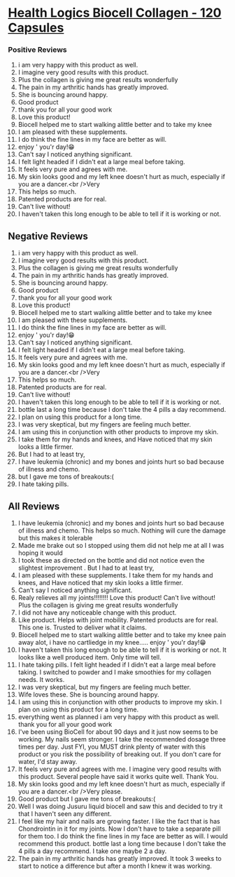 # [Health Logics Biocell Collagen - 120 Capsules](https://products.checkmycream.com/products/Health-Logics-Biocell-Collagen-120-Capsules.html)

### Positive Reviews

<ol>
      <li>i am very happy with this product as well.</li>
      <li>I imagine very good results with this product.</li>
      <li>Plus the collagen is giving me great results wonderfully</li>
      <li>The pain in my arthritic hands has greatly improved.</li>
      <li>She is bouncing around happy.</li>
      <li>Good product</li>
      <li>thank you for all your good work</li>
      <li>Love this product!</li>
      <li>Biocell helped me to start walking alittle better and to take my knee  </li>
      <li>I am pleased with these supplements.  </li>
      <li>I do think the fine lines in my face are better as will.</li>
      <li>enjoy &#x27; you&#x27;r day!😁</li>
      <li>Can&#x27;t say I noticed anything significant.</li>
      <li>I felt light headed if I didn&#x27;t eat a large meal before taking.  </li>
      <li>It feels very pure and agrees with me.</li>
      <li>My skin looks good and my left knee doesn&#x27;t hurt as much, especially if you are a dancer.&lt;br /&gt;Very</li>
      <li>This helps so much.</li>
      <li>Patented products are for real.</li>
      <li>Can&#x27;t live without!</li>
      <li>I haven&#x27;t taken this long enough to be able to tell if it is working or not.</li>
</ol>


<h2>Negative Reviews</h2>
<ol>
<li> i am very happy with this product as well.</li>
<li> I imagine very good results with this product.</li>
<li> Plus the collagen is giving me great results wonderfully</li>
<li> The pain in my arthritic hands has greatly improved.</li>
<li> She is bouncing around happy.</li>
<li> Good product</li>
<li> thank you for all your good work</li>
<li> Love this product!</li>
<li> Biocell helped me to start walking alittle better and to take my knee  </li>
<li> I am pleased with these supplements.  </li>
<li> I do think the fine lines in my face are better as will.</li>
<li> enjoy &#x27; you&#x27;r day!😁</li>
<li> Can&#x27;t say I noticed anything significant.</li>
<li> I felt light headed if I didn&#x27;t eat a large meal before taking.  </li>
<li> It feels very pure and agrees with me.</li>
<li> My skin looks good and my left knee doesn&#x27;t hurt as much, especially if you are a dancer.&lt;br /&gt;Very</li>
<li> This helps so much.</li>
<li> Patented products are for real.</li>
<li> Can&#x27;t live without!</li>
<li> I haven&#x27;t taken this long enough to be able to tell if it is working or not.</li>
<li> bottle last a long time because I don&#x27;t take the 4 pills a day recommend.</li>
<li> I plan on using this product for a long time.</li>
<li> I was very skeptical, but my fingers are feeling much better.</li>
<li> I am using this in conjunction with other products to improve my skin.</li>
<li> I take them for my hands and knees, and Have noticed that my skin looks a little firmer.</li>
<li> But I had to at least try,</li>
<li> I have leukemia (chronic) and my bones and joints hurt so bad because of illness and chemo.</li>
<li> but I gave me tons of breakouts:(</li>
<li> I hate taking pills.  </li>
</ol>

<h2>All Reviews</h2>

<ol>
    <li> I have leukemia (chronic) and my bones and joints hurt so bad because of illness and chemo. This helps so much. Nothing will cure the damage but this makes it tolerable</li>
    <li> Made me brake out so I stopped using them did not help me at all I was hoping it would</li>
    <li> I took these as directed on the bottle and did not notice even the slightest improvement . But I had to at least try,</li>
    <li> I am pleased with these supplements.  I take them for my hands and knees, and Have noticed that my skin looks a little firmer.</li>
    <li> Can&#x27;t say I noticed anything significant.</li>
    <li> Realy relieves all my joints!!!!!!!! Love this product! Can&#x27;t live without! Plus the collagen is giving me great results wonderfully</li>
    <li> I did not have any noticeable change with this product.</li>
    <li> Like product. Helps with joint mobility. Patented products are for real. This one is. Trusted to deliver what it claims.</li>
    <li> Biocell helped me to start walking alittle better and to take my knee  pain away alot, i have no cartliedge in my knee..... enjoy &#x27; you&#x27;r day!😁</li>
    <li> I haven&#x27;t taken this long enough to be able to tell if it is working or not. It looks like a well produced item. Only time will tell.</li>
    <li> I hate taking pills.  I felt light headed if I didn&#x27;t eat a large meal before taking.  I switched to powder and I make smoothies for my collagen needs.  It works.</li>
    <li> I was very skeptical, but my fingers are feeling much better.</li>
    <li> Wife loves these. She is bouncing around happy.</li>
    <li> I am using this in conjunction with other products to improve my skin. I plan on using this product for a long time.</li>
    <li> everything went as planned i am very happy with this product as well. thank you for all your good work</li>
    <li> I&#x27;ve been using BioCell for about 90 days and it just now seems to be working. My nails seem stronger. I take the recommended dosage three times per day. Just FYI, you MUST drink plenty of water with this product or you risk the possibility of breaking out. If you don&#x27;t care for water, I&#x27;d stay away.</li>
    <li> It feels very pure and agrees with me. I imagine very good results with this product. Several people have said it works quite well. Thank You.</li>
    <li> My skin looks good and my left knee doesn&#x27;t hurt as much, especially if you are a dancer.&lt;br /&gt;Very please.</li>
    <li> Good product but I gave me tons of breakouts:(</li>
    <li> Well I was doing Jusuru liquid biocell and saw this and decided to try it that I haven&#x27;t seen any different.</li>
    <li> I feel like my hair and nails are growing faster. I like the fact that is has Chondrointin in it for my joints. Now I don&#x27;t have to take a separate pill for them too.  I do think the fine lines in my face are better as will. I would recommend this product. bottle last a long time because I don&#x27;t take the 4 pills a day recommend. I take one maybe 2 a day.</li>
    <li> The pain in my arthritic hands has greatly improved. It took 3 weeks to start to notice a difference but after a month I knew it was working.</li>
</ol>




